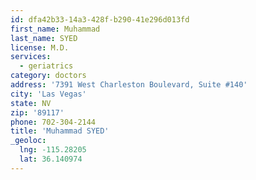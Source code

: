 ```yaml
---
id: dfa42b33-14a3-428f-b290-41e296d013fd
first_name: Muhammad
last_name: SYED
license: M.D.
services:
  - geriatrics
category: doctors
address: '7391 West Charleston Boulevard, Suite #140'
city: 'Las Vegas'
state: NV
zip: '89117'
phone: 702-304-2144
title: 'Muhammad SYED'
_geoloc:
  lng: -115.28205
  lat: 36.140974
---
```

